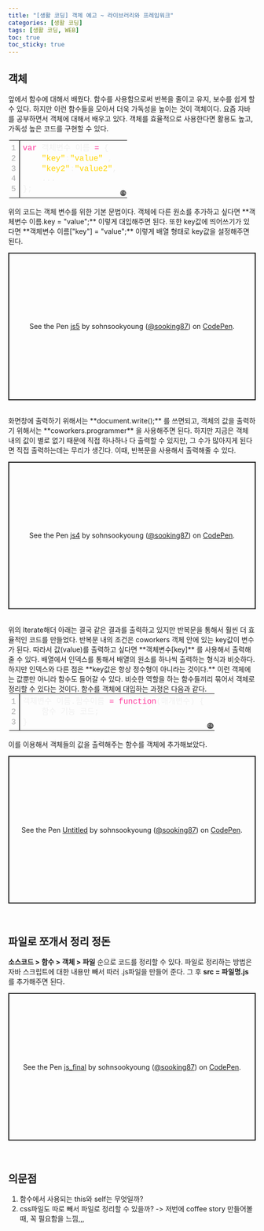 ```yaml
---
title: "[생활 코딩] 객체 예고 ~ 라이브러리와 프레임워크"
categories: [생활 코딩]
tags: [생활 코딩, WEB]
toc: true
toc_sticky: true
---
```

## 객체
앞에서 함수에 대해서 배웠다. 함수를 사용함으로써 반복을 줄이고 유지, 보수를 쉽게 할 수 있다. 하지만 이런 함수들을 모아서 더욱 가독성을 높이는 것이 객체이다. 요즘 자바를 공부하면서 객체에 대해서 배우고 있다. 객체를 효율적으로 사용한다면 활용도 높고, 가독성 높은 코드를 구현할 수 있다.
<div class="colorscripter-code" style="color:#f0f0f0;font-family:Consolas, 'Liberation Mono', Menlo, Courier, monospace !important; position:relative !important;overflow:auto"><table class="colorscripter-code-table" style="margin:0;padding:0;border:none;border-radius:4px;" cellspacing="0" cellpadding="0"><tr><td style="padding:6px;border-right:2px solid #4f4f4f"><div style="margin:0;padding:0;word-break:normal;text-align:right;color:#aaa;font-family:Consolas, 'Liberation Mono', Menlo, Courier, monospace !important;line-height:130%"><div style="line-height:130%">1</div><div style="line-height:130%">2</div><div style="line-height:130%">3</div><div style="line-height:130%">4</div><div style="line-height:130%">5</div></div></td><td style="padding:6px 0;text-align:left"><div style="margin:0;padding:0;color:#f0f0f0;font-family:Consolas, 'Liberation Mono', Menlo, Courier, monospace !important;line-height:130%"><div style="padding:0 6px; white-space:pre; line-height:130%"><span style="color:#ff3399">var</span>&nbsp;객체변수&nbsp;이름&nbsp;<span style="color:#aaffaa"></span><span style="color:#ff3399">=</span>&nbsp;{</div><div style="padding:0 6px; white-space:pre; line-height:130%">&nbsp;&nbsp;&nbsp;&nbsp;<span style="color:#ffd500">"key"</span>:<span style="color:#ffd500">"value"</span>&nbsp;,</div><div style="padding:0 6px; white-space:pre; line-height:130%">&nbsp;&nbsp;&nbsp;&nbsp;<span style="color:#ffd500">"key2"</span>:<span style="color:#ffd500">"value2"</span>,</div><div style="padding:0 6px; white-space:pre; line-height:130%">&nbsp;&nbsp;&nbsp;&nbsp;...</div><div style="padding:0 6px; white-space:pre; line-height:130%">};</div></div></td><td style="vertical-align:bottom;padding:0 2px 4px 0"><a href="http://colorscripter.com/info#e" target="_blank" style="text-decoration:none;color:white"><span style="font-size:9px;word-break:normal;background-color:#4f4f4f;color:white;border-radius:10px;padding:1px">cs</span></a></td></tr></table></div><br>
위의 코드는 객체 변수를 위한 기본 문법이다. 객체에 다른 원소를 추가하고 싶다면 **객체변수 이름.key = "value";** 이렇게 대입해주면 된다. 또한 key값에 띄어쓰기가 있다면 **객체변수 이름["key"] = "value";** 이렇게 배열 형태로 key값을 설정해주면 된다.
<p class="codepen" data-height="300" data-default-tab="html,result" data-slug-hash="vYezdNz" data-user="sooking87" style="height: 300px; box-sizing: border-box; display: flex; align-items: center; justify-content: center; border: 2px solid; margin: 1em 0; padding: 1em;">
  <span>See the Pen <a href="https://codepen.io/sooking87/pen/vYezdNz">
  js5</a> by sohnsookyoung (<a href="https://codepen.io/sooking87">@sooking87</a>)
  on <a href="https://codepen.io">CodePen</a>.</span>
</p>
<script async src="https://cpwebassets.codepen.io/assets/embed/ei.js"></script><br>
화면창에 출력하기 위해서는 **document.write();** 를 쓰면되고, 객체의 값을 출력하기 위해서는 **coworkers.programmer** 을 사용해주면 된다. 하지만 지금은 객체 내의 값이 별로 없기 때문에 직접 하나하나 다 출력할 수 있지만, 그 수가 많아지게 된다면 직접 출력하는데는 무리가 생긴다. 이때, 반복문을 사용해서 출력해줄 수 있다.
<p class="codepen" data-height="300" data-default-tab="html,result" data-slug-hash="eYGLyqz" data-user="sooking87" style="height: 300px; box-sizing: border-box; display: flex; align-items: center; justify-content: center; border: 2px solid; margin: 1em 0; padding: 1em;">
  <span>See the Pen <a href="https://codepen.io/sooking87/pen/eYGLyqz">
  js4</a> by sohnsookyoung (<a href="https://codepen.io/sooking87">@sooking87</a>)
  on <a href="https://codepen.io">CodePen</a>.</span>
</p>
<script async src="https://cpwebassets.codepen.io/assets/embed/ei.js"></script><br>
위의 Iterate해더 아래는 결국 같은 결과를 출력하고 있지만 반복문을 통해서 훨씬 더 효율적인 코드를 만들었다. 반복문 내의 조건은 coworkers 객체 안에 있는 key값이 변수가 된다. 따라서 값(value)를 출력하고 싶다면 **객체변수[key]** 를 사용해서 출력해줄 수 있다. 배열에서 인덱스를 통해서 배열의 원소를 하나씩 출력하는 형식과 비슷하다. 하지만 인덱스와 다른 점은 **key값은 항상 정수형이 아니라는 것이다.** 이런 객체에는 값뿐만 아니라 함수도 들어갈 수 있다. 비슷한 역할을 하는 함수들끼리 묶어서 객체로 정리할 수 있다는 것이다. 함수를 객체에 대입하는 과정은 다음과 같다.
<div class="colorscripter-code" style="color:#f0f0f0;font-family:Consolas, 'Liberation Mono', Menlo, Courier, monospace !important; position:relative !important;overflow:auto"><table class="colorscripter-code-table" style="margin:0;padding:0;border:none;border-radius:4px;" cellspacing="0" cellpadding="0"><tr><td style="padding:6px;border-right:2px solid #4f4f4f"><div style="margin:0;padding:0;word-break:normal;text-align:right;color:#aaa;font-family:Consolas, 'Liberation Mono', Menlo, Courier, monospace !important;line-height:130%"><div style="line-height:130%">1</div><div style="line-height:130%">2</div><div style="line-height:130%">3</div></div></td><td style="padding:6px 0;text-align:left"><div style="margin:0;padding:0;color:#f0f0f0;font-family:Consolas, 'Liberation Mono', Menlo, Courier, monospace !important;line-height:130%"><div style="padding:0 6px; white-space:pre; line-height:130%">객체변수&nbsp;이름.함수이름&nbsp;<span style="color:#aaffaa"></span><span style="color:#ff3399">=</span>&nbsp;<span style="color:#ff3399">function</span>(매개변수)&nbsp;{</div><div style="padding:0 6px; white-space:pre; line-height:130%">&nbsp;&nbsp;&nbsp;&nbsp;함수&nbsp;기능&nbsp;코드;</div><div style="padding:0 6px; white-space:pre; line-height:130%">}</div></div></td><td style="vertical-align:bottom;padding:0 2px 4px 0"><a href="http://colorscripter.com/info#e" target="_blank" style="text-decoration:none;color:white"><span style="font-size:9px;word-break:normal;background-color:#4f4f4f;color:white;border-radius:10px;padding:1px">cs</span></a></td></tr></table></div><br>
이를 이용해서 객체들의 값을 출력해주는 함수를 객체에 추가해보았다.
<p class="codepen" data-height="300" data-default-tab="html,result" data-slug-hash="XWePZKR" data-user="sooking87" style="height: 300px; box-sizing: border-box; display: flex; align-items: center; justify-content: center; border: 2px solid; margin: 1em 0; padding: 1em;">
  <span>See the Pen <a href="https://codepen.io/sooking87/pen/XWePZKR">
  Untitled</a> by sohnsookyoung (<a href="https://codepen.io/sooking87">@sooking87</a>)
  on <a href="https://codepen.io">CodePen</a>.</span>
</p>
<script async src="https://cpwebassets.codepen.io/assets/embed/ei.js"></script><br>

## 파일로 쪼개서 정리 정돈
**소스코드 > 함수 > 객체 > 파일** 순으로 코드를 정리할 수 있다. 파일로 정리하는 방법은 자바 스크립트에 대한 내용만 빼서 따러 .js파일을 만들어 준다. 그 후 **src = 파일명.js** 를 추가해주면 된다.
<p class="codepen" data-height="300" data-default-tab="html,result" data-slug-hash="dyVqdOK" data-user="sooking87" style="height: 300px; box-sizing: border-box; display: flex; align-items: center; justify-content: center; border: 2px solid; margin: 1em 0; padding: 1em;">
  <span>See the Pen <a href="https://codepen.io/sooking87/pen/dyVqdOK">
  js_final</a> by sohnsookyoung (<a href="https://codepen.io/sooking87">@sooking87</a>)
  on <a href="https://codepen.io">CodePen</a>.</span>
</p>
<script async src="https://cpwebassets.codepen.io/assets/embed/ei.js"></script><br>

## 의문점
1. 함수에서 사용되는 this와 self는 무엇일까?
2. css파일도 따로 빼서 파일로 정리할 수 있을까? -> 저번에 coffee story 만들어볼 때, 꼭 필요함을 느낌,,,
